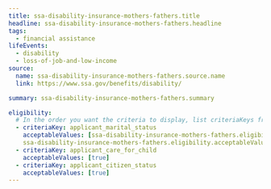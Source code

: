 ```yaml
---
title: ssa-disability-insurance-mothers-fathers.title
headline: ssa-disability-insurance-mothers-fathers.headline
tags:
  - financial assistance
lifeEvents:
  - disability
  - loss-of-job-and-low-income
source:
  name: ssa-disability-insurance-mothers-fathers.source.name
  link: https://www.ssa.gov/benefits/disability/

summary: ssa-disability-insurance-mothers-fathers.summary

eligibility:
  # In the order you want the criteria to display, list criteriaKeys from the csv here, each followed by a comma-separated list of which values indicate eligibility for that criteria. Wrap individual values in quotes if they have inner commas.
  - criteriaKey: applicant_marital_status
    acceptableValues: [ssa-disability-insurance-mothers-fathers.eligibility.acceptableValues, 
    ssa-disability-insurance-mothers-fathers.eligibility.acceptableValues1]
  - criteriaKey: applicant_care_for_child
    acceptableValues: [true]
  - criteriaKey: applicant_citizen_status
    acceptableValues: [true]
---
```

